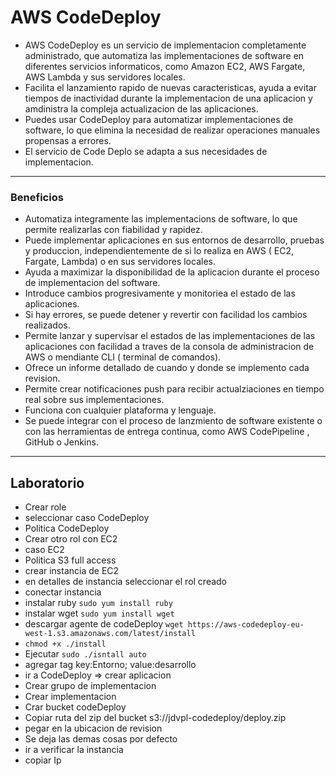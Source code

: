 # AWS CodeDeploy
* AWS CodeDeploy es un servicio de implementacion completamente administrado, que automatiza las implementaciones de software en diferentes servicios informaticos, como Amazon EC2, AWS Fargate, AWS Lambda y sus servidores locales.
* Facilita el lanzamiento rapido de nuevas caracteristicas, ayuda a evitar tiempos de inactividad durante la implementacion de una aplicacion y amdinistra la compleja actualizacion de las aplicaciones.
* Puedes usar CodeDeploy para automatizar implementaciones de software, lo que elimina la necesidad de realizar operaciones manuales propensas a errores.
* El servicio de Code   Deplo se adapta a sus necesidades de implementacion.
---
### Beneficios
* Automatiza integramente las implementacions de software, lo que permite realizarlas con fiabilidad y rapidez.
* Puede implementar aplicaciones en sus entornos de desarrollo, pruebas y produccion, independientemente de si lo realiza en AWS ( EC2, Fargate, Lambda) o en sus servidores locales.
* Ayuda a maximizar la disponibilidad de la aplicacion durante el proceso de implementacion del software.
* Introduce cambios progresivamente y monitoriea el estado de las aplicaciones.
* Si hay errores, se puede detener y revertir con facilidad los cambios realizados.
* Permite lanzar y supervisar el estados de las implementaciones de las aplicaciones con facilidad a traves de la consola de administracion de AWS o mendiante CLI ( terminal de comandos).
* Ofrece un informe detallado de cuando y donde se implemento cada revision.
* Permite crear notificaciones push para recibir actualziaciones en tiempo real sobre sus implementaciones.
* Funciona con cualquier plataforma y lenguaje.
* Se puede integrar con el proceso de lanzmiento de software existente o con las herramientas de entrega continua, como AWS CodePipeline , GitHub o Jenkins.
---

## Laboratorio
* Crear role
* seleccionar caso CodeDeploy
* Politica CodeDeploy
* Crear otro rol con EC2
* caso EC2
* Politica S3 full access
* crear instancia de EC2
* en detalles de instancia seleccionar el rol creado
* conectar instancia
* instalar ruby `sudo yum install ruby`
* instalar wget `sudo yum install wget`
* descargar agente de codeDeploy `wget https://aws-codedeploy-eu-west-1.s3.amazonaws.com/latest/install`
* `chmod +x ./install`
* Ejecutar `sudo ./isntall auto`
* agregar tag key:Entorno; value:desarrollo
* ir a CodeDeploy => crear aplicacion
* Crear grupo de implementacion
* Crear implementacion
* Crar bucket codeDeploy 
* Copiar ruta del zip del bucket s3://jdvpl-codedeploy/deploy.zip
* pegar en la ubicacion de revision
* Se deja las demas cosas por defecto
* ir a verificar la instancia
* copiar Ip